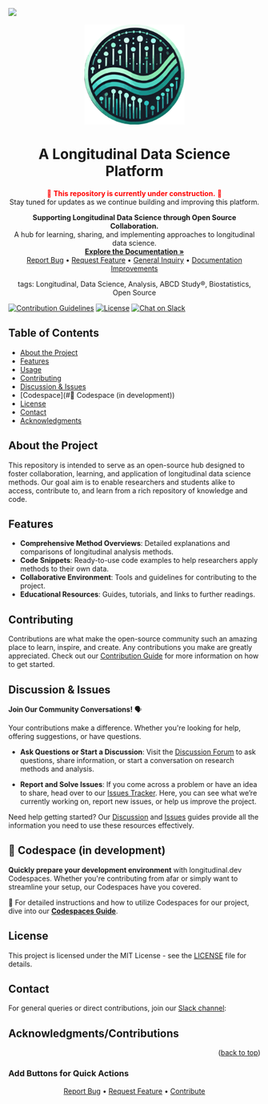 




<a name="readme-top"></a>

[![](https://github.com/codespaces/badge.svg)](https://codespaces.new/beginDevSci/longitudinal-dev?quickstart=1)

<p align="center">
  <a href="https://github.com/beginDevSci/longitudinal-dev">
    <img src="/public/logo.svg" alt="Logo" width="200" height="200"/>
  </a>
</p>

<h1 align="center">A Longitudinal Data Science Platform</h1>

<p align="center">
  <span style="color:red;">🚧 <b>This repository is currently under construction.</b> 🚧</span><br>
  Stay tuned for updates as we continue building and improving this platform.
</p>

<p align="center">
  <strong>Supporting Longitudinal Data Science through Open Source Collaboration.</strong>
  <br />
  A hub for learning, sharing, and implementing approaches to longitudinal data science.
  <br />
  <a href="https://github.com/beginDevSci/longitudinal-dev"><strong>Explore the Documentation »</strong></a>
  <br />
  <!-- Link to report a bug using the bug-report.yml issue template -->
  <a href="https://github.com/beginDevSci/longitudinal-dev/issues/new?template=bug-report.yml">Report Bug</a> •
  <!-- Link to request a feature using the feature-request.yml issue template -->
  <a href="https://github.com/beginDevSci/longitudinal-dev/issues/new?template=feature-request.yml">Request Feature</a> •
  <!-- Link to a general inquiry using the general-inquiry.yml issue template -->
  <a href="https://github.com/beginDevSci/longitudinal-dev/issues/new?template=general-inquiry.yml">General Inquiry</a> •
  <!-- Link to request documentation improvements using the documentation-improvements.yml issue template -->
  <a href="https://github.com/beginDevSci/longitudinal-dev/issues/new?template=documentation-improvements.yml">Documentation Improvements</a>
</p>

<p align="center">
tags: Longitudinal, Data Science, Analysis, ABCD Study®, Biostatistics, Open Source
</p>

[![Contribution Guidelines](https://img.shields.io/badge/contributions-welcome-brightgreen.svg)](https://github.com/beginDevSci/longitudinal-dev/blob/main/.github/CONTRIBUTING.md)
[![License](https://img.shields.io/badge/license-MIT-blue.svg)](https://github.com/beginDevSci/longitudinal-dev/blob/main/LICENSE)
[![Chat on Slack](https://img.shields.io/badge/chat-on%20slack-yellow.svg)](https://join.slack.com/t/longitudinaldev/shared_invite/zt-2tha5rrhy-mQ~~YgGXEvYIkyaHP_UizQ)

## Table of Contents
- [About the Project](#about-the-project)
- [Features](#features)
- [Usage](#usage)
- [Contributing](#contributing)
- [Discussion & Issues](#discussion--issues)
- [Codespace](#🚀 Codespace (in development))
- [License](#license)
- [Contact](#contact)
- [Acknowledgments](#acknowledgments)

## About the Project

This repository is intended to serve as an open-source hub designed to foster collaboration, learning, and application of longitudinal data science methods. Our goal aim is to enable researchers and students alike to access, contribute to, and learn from a rich repository of knowledge and code.

## Features

- **Comprehensive Method Overviews**: Detailed explanations and comparisons of longitudinal analysis methods.
- **Code Snippets**: Ready-to-use code examples to help researchers apply methods to their own data.
- **Collaborative Environment**: Tools and guidelines for contributing to the project.
- **Educational Resources**: Guides, tutorials, and links to further readings.

## Contributing
Contributions are what make the open-source community such an amazing place to learn, inspire, and create. Any contributions you make are greatly appreciated. Check out our [Contribution Guide](.github/Contributing.md) for more information on how to get started.

## Discussion & Issues

**Join Our Community Conversations!** 🗣️

Your contributions make a difference. Whether you're looking for help, offering suggestions, or have questions.

- **Ask Questions or Start a Discussion**: Visit the [Discussion Forum](.github/Discussions.md) to ask questions, share information, or start a conversation on research methods and analysis.

- **Report and Solve Issues**: If you come across a problem or have an idea to share, head over to our [Issues Tracker](.github/ISSUES.md). Here, you can see what we’re currently working on, report new issues, or help us improve the project.

Need help getting started? Our [Discussion](.github/Discussions.md) and [Issues](.github/ISSUES.md) guides provide all the information you need to use these resources effectively.

## 🚀 Codespace (in development)

**Quickly prepare your development environment** with longitudinal.dev Codespaces. Whether you're contributing from afar or simply want to streamline your setup, our Codespaces have you covered. 

📘 For detailed instructions and how to utilize Codespaces for our project, dive into our [**Codespaces Guide**](.github/Codespaces.md).

## License
This project is licensed under the MIT License - see the [LICENSE](https://github.com/beginDevSci/longitudinal-dev/blob/main/LICENSE) file for details.

## Contact
For general queries or direct contributions, join our [Slack channel](https://github.com/beginDevSci/longitudinal-dev):

## Acknowledgments/Contributions


<p align="right">(<a href="#readme-top">back to top</a>)</p>


### Add Buttons for Quick Actions
<p align="center">
  <a href=".github/issues/new?assignees=&labels=bug&template=bug_report.md">Report Bug</a> •
  <a href=".github/issues/new?assignees=&labels=enhancement&template=feature_request.md">Request Feature</a> •
  <a href=".github/Contributing.md">Contribute</a>
</p>


